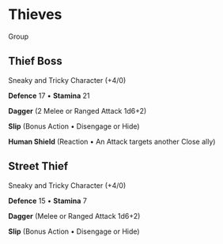 # Thieves

Group

<section class="summaries">

<section class="summary">

## Thief Boss

Sneaky and Tricky Character (+4/0)

**Defence** 17 • **Stamina** 21

**Dagger** (2 Melee or Ranged Attack 1d6+2)

**Slip** (Bonus Action • Disengage or Hide)

**Human Shield** (Reaction • An Attack targets another Close ally)

</section>

<section class="summary">

## Street Thief

Sneaky and Tricky Character (+4/0)

**Defence** 15 • **Stamina** 7

**Dagger** (Melee or Ranged Attack 1d6+2)

**Slip** (Bonus Action • Disengage or Hide)

</section>

</section>
